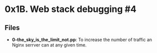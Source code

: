 # 0x1B. Web stack debugging #4
## Files
- **0-the_sky_is_the_limit_not.pp**: To increase the number of traffic an Nginx serrver can at any given time.
